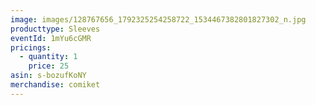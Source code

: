 ```yaml
---
image: images/128767656_1792325254258722_1534467382801827302_n.jpg
producttype: Sleeves
eventId: 1mYu6cGMR
pricings:
  - quantity: 1
    price: 25
asin: s-bozufKoNY
merchandise: comiket
---
```

